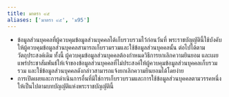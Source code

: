 ```yaml
---
title: มาตรา ๙๕
aliases: ['มาตรา ๙๕', 'ม95']
---
```


- ข้อมูลส่วนบุคคลที่ผู้ควบคุมข้อมูลส่วนบุคคลได้เก็บรวบรวมไว้ก่อนวันที่ พระราชบัญญัตินี้ใช้บังคับ ให้ผู้ควบคุมข้อมูลส่วนบุคคลสามารถเก็บรวมรวมและใช้ข้อมูลส่วนบุคคลนั้น ต่อไปได้ตามวัตถุประสงค์เดิม ทั้งนี้ ผู้ควบคุมข้อมูลส่วนบุคคลต้องกำหนดวิธีการยกเลิกความยินยอม และเผยแพร่ประชาสัมพันธ์ให้เจ้าของข้อมูลส่วนบุคคลที่ไม่ประสงค์ให้ผู้ควบคุมข้อมูลส่วนบุคคลเก็บรวมรวม และใช้ข้อมูลส่วนบุคคลดังกล่าวสามารถแจ้งยกเลิกความยินยอมได้โดยง่าย
- การเปิดเผยและการดำเนินการอื่นที่มิใช่การเก็บรวบรวมและการใช้ข้อมูลส่วนบุคคลตามวรรคหนึ่ง ให้เป็นไปตามบทบัญญัติแห่งพระราชบัญญัตินี้
